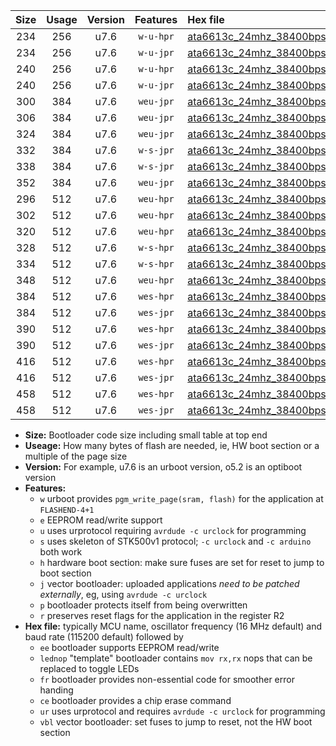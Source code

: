 |Size|Usage|Version|Features|Hex file|
|:-:|:-:|:-:|:-:|:--|
|234|256|u7.6|`w-u-hpr`|[ata6613c_24mhz_38400bps_ur.hex](https://raw.githubusercontent.com/stefanrueger/urboot/main//ata6613c_24mhz_38400bps_ur.hex)|
|234|256|u7.6|`w-u-jpr`|[ata6613c_24mhz_38400bps_ur_vbl.hex](https://raw.githubusercontent.com/stefanrueger/urboot/main//ata6613c_24mhz_38400bps_ur_vbl.hex)|
|240|256|u7.6|`w-u-hpr`|[ata6613c_24mhz_38400bps_lednop_ur.hex](https://raw.githubusercontent.com/stefanrueger/urboot/main//ata6613c_24mhz_38400bps_lednop_ur.hex)|
|240|256|u7.6|`w-u-jpr`|[ata6613c_24mhz_38400bps_lednop_ur_vbl.hex](https://raw.githubusercontent.com/stefanrueger/urboot/main//ata6613c_24mhz_38400bps_lednop_ur_vbl.hex)|
|300|384|u7.6|`weu-jpr`|[ata6613c_24mhz_38400bps_ee_ur_vbl.hex](https://raw.githubusercontent.com/stefanrueger/urboot/main//ata6613c_24mhz_38400bps_ee_ur_vbl.hex)|
|306|384|u7.6|`weu-jpr`|[ata6613c_24mhz_38400bps_ee_lednop_ur_vbl.hex](https://raw.githubusercontent.com/stefanrueger/urboot/main//ata6613c_24mhz_38400bps_ee_lednop_ur_vbl.hex)|
|324|384|u7.6|`weu-jpr`|[ata6613c_24mhz_38400bps_ee_lednop_fr_ur_vbl.hex](https://raw.githubusercontent.com/stefanrueger/urboot/main//ata6613c_24mhz_38400bps_ee_lednop_fr_ur_vbl.hex)|
|332|384|u7.6|`w-s-jpr`|[ata6613c_24mhz_38400bps_vbl.hex](https://raw.githubusercontent.com/stefanrueger/urboot/main//ata6613c_24mhz_38400bps_vbl.hex)|
|338|384|u7.6|`w-s-jpr`|[ata6613c_24mhz_38400bps_lednop_vbl.hex](https://raw.githubusercontent.com/stefanrueger/urboot/main//ata6613c_24mhz_38400bps_lednop_vbl.hex)|
|352|384|u7.6|`weu-jpr`|[ata6613c_24mhz_38400bps_ee_lednop_fr_ce_ur_vbl.hex](https://raw.githubusercontent.com/stefanrueger/urboot/main//ata6613c_24mhz_38400bps_ee_lednop_fr_ce_ur_vbl.hex)|
|296|512|u7.6|`weu-hpr`|[ata6613c_24mhz_38400bps_ee_ur.hex](https://raw.githubusercontent.com/stefanrueger/urboot/main//ata6613c_24mhz_38400bps_ee_ur.hex)|
|302|512|u7.6|`weu-hpr`|[ata6613c_24mhz_38400bps_ee_lednop_ur.hex](https://raw.githubusercontent.com/stefanrueger/urboot/main//ata6613c_24mhz_38400bps_ee_lednop_ur.hex)|
|320|512|u7.6|`weu-hpr`|[ata6613c_24mhz_38400bps_ee_lednop_fr_ur.hex](https://raw.githubusercontent.com/stefanrueger/urboot/main//ata6613c_24mhz_38400bps_ee_lednop_fr_ur.hex)|
|328|512|u7.6|`w-s-hpr`|[ata6613c_24mhz_38400bps.hex](https://raw.githubusercontent.com/stefanrueger/urboot/main//ata6613c_24mhz_38400bps.hex)|
|334|512|u7.6|`w-s-hpr`|[ata6613c_24mhz_38400bps_lednop.hex](https://raw.githubusercontent.com/stefanrueger/urboot/main//ata6613c_24mhz_38400bps_lednop.hex)|
|348|512|u7.6|`weu-hpr`|[ata6613c_24mhz_38400bps_ee_lednop_fr_ce_ur.hex](https://raw.githubusercontent.com/stefanrueger/urboot/main//ata6613c_24mhz_38400bps_ee_lednop_fr_ce_ur.hex)|
|384|512|u7.6|`wes-hpr`|[ata6613c_24mhz_38400bps_ee.hex](https://raw.githubusercontent.com/stefanrueger/urboot/main//ata6613c_24mhz_38400bps_ee.hex)|
|384|512|u7.6|`wes-jpr`|[ata6613c_24mhz_38400bps_ee_vbl.hex](https://raw.githubusercontent.com/stefanrueger/urboot/main//ata6613c_24mhz_38400bps_ee_vbl.hex)|
|390|512|u7.6|`wes-hpr`|[ata6613c_24mhz_38400bps_ee_lednop.hex](https://raw.githubusercontent.com/stefanrueger/urboot/main//ata6613c_24mhz_38400bps_ee_lednop.hex)|
|390|512|u7.6|`wes-jpr`|[ata6613c_24mhz_38400bps_ee_lednop_vbl.hex](https://raw.githubusercontent.com/stefanrueger/urboot/main//ata6613c_24mhz_38400bps_ee_lednop_vbl.hex)|
|416|512|u7.6|`wes-hpr`|[ata6613c_24mhz_38400bps_ee_lednop_fr.hex](https://raw.githubusercontent.com/stefanrueger/urboot/main//ata6613c_24mhz_38400bps_ee_lednop_fr.hex)|
|416|512|u7.6|`wes-jpr`|[ata6613c_24mhz_38400bps_ee_lednop_fr_vbl.hex](https://raw.githubusercontent.com/stefanrueger/urboot/main//ata6613c_24mhz_38400bps_ee_lednop_fr_vbl.hex)|
|458|512|u7.6|`wes-hpr`|[ata6613c_24mhz_38400bps_ee_lednop_fr_ce.hex](https://raw.githubusercontent.com/stefanrueger/urboot/main//ata6613c_24mhz_38400bps_ee_lednop_fr_ce.hex)|
|458|512|u7.6|`wes-jpr`|[ata6613c_24mhz_38400bps_ee_lednop_fr_ce_vbl.hex](https://raw.githubusercontent.com/stefanrueger/urboot/main//ata6613c_24mhz_38400bps_ee_lednop_fr_ce_vbl.hex)|

- **Size:** Bootloader code size including small table at top end
- **Useage:** How many bytes of flash are needed, ie, HW boot section or a multiple of the page size
- **Version:** For example, u7.6 is an urboot version, o5.2 is an optiboot version
- **Features:**
  + `w` urboot provides `pgm_write_page(sram, flash)` for the application at `FLASHEND-4+1`
  + `e` EEPROM read/write support
  + `u` uses urprotocol requiring `avrdude -c urclock` for programming
  + `s` uses skeleton of STK500v1 protocol; `-c urclock` and `-c arduino` both work
  + `h` hardware boot section: make sure fuses are set for reset to jump to boot section
  + `j` vector bootloader: uploaded applications *need to be patched externally*, eg, using `avrdude -c urclock`
  + `p` bootloader protects itself from being overwritten
  + `r` preserves reset flags for the application in the register R2
- **Hex file:** typically MCU name, oscillator frequency (16 MHz default) and baud rate (115200 default) followed by
  + `ee` bootloader supports EEPROM read/write
  + `lednop` "template" bootloader contains `mov rx,rx` nops that can be replaced to toggle LEDs
  + `fr` bootloader provides non-essential code for smoother error handing
  + `ce` bootloader provides a chip erase command
  + `ur` uses urprotocol and requires `avrdude -c urclock` for programming
  + `vbl` vector bootloader: set fuses to jump to reset, not the HW boot section
